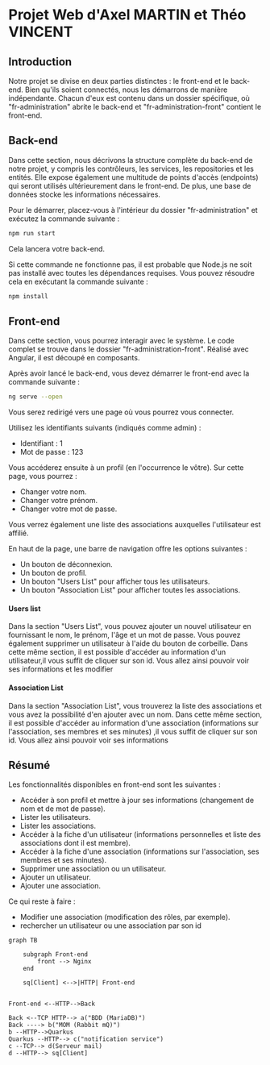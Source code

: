 
# Projet Web d'Axel MARTIN et Théo VINCENT

## Introduction
Notre projet se divise en deux parties distinctes : le front-end et le back-end. Bien qu'ils soient connectés, nous les démarrons de manière indépendante. Chacun d'eux est contenu dans un dossier spécifique, où "fr-administration" abrite le back-end et "fr-administration-front" contient le front-end.

## Back-end
Dans cette section, nous décrivons la structure complète du back-end de notre projet, y compris les contrôleurs, les services, les repositories et les entités. Elle expose également une multitude de points d'accès (endpoints) qui seront utilisés ultérieurement dans le front-end. De plus, une base de données stocke les informations nécessaires.

Pour le démarrer, placez-vous à l'intérieur du dossier "fr-administration" et exécutez la commande suivante :

```bash
npm run start
```

Cela lancera votre back-end.

Si cette commande ne fonctionne pas, il est probable que Node.js ne soit pas installé avec toutes les dépendances requises. Vous pouvez résoudre cela en exécutant la commande suivante :
```bash
npm install
```

## Front-end

Dans cette section, vous pourrez interagir avec le système. Le code complet se trouve dans le dossier "fr-administration-front". Réalisé avec Angular, il est découpé en composants.

Après avoir lancé le back-end, vous devez démarrer le front-end avec la commande suivante :

```bash
ng serve --open
```
Vous serez redirigé vers une page où vous pourrez vous connecter.

Utilisez les identifiants suivants (indiqués comme admin) :

* Identifiant : 1
* Mot de passe : 123

Vous accéderez ensuite à un profil (en l'occurrence le vôtre). Sur cette page, vous pourrez :

* Changer votre nom.
* Changer votre prénom.
* Changer votre mot de passe.

Vous verrez également une liste des associations auxquelles l'utilisateur est affilié.

En haut de la page, une barre de navigation offre les options suivantes :

* Un bouton de déconnexion.
* Un bouton de profil.
* Un bouton "Users List" pour afficher tous les utilisateurs.
* Un bouton "Association List" pour afficher toutes les associations.

#### Users list
Dans la section "Users List", vous pouvez ajouter un nouvel utilisateur en fournissant le nom, le prénom, l'âge et un mot de passe. Vous pouvez également supprimer un utilisateur à l'aide du bouton de corbeille.
Dans cette même section, il est possible d'accéder au information d'un utilisateur,il vous suffit de cliquer sur son id. Vous allez ainsi pouvoir voir ses informations et les modifier

#### Association List
Dans la section "Association List", vous trouverez la liste des associations et vous avez la possibilité d'en ajouter avec un nom.
Dans cette même section, il est possible d'accéder au information d'une association (informations sur l'association, ses membres et ses minutes) ,il vous suffit de cliquer sur son id. Vous allez ainsi pouvoir voir ses informations

## Résumé

Les fonctionnalités disponibles en front-end sont les suivantes :

* Accéder à son profil et mettre à jour ses informations (changement de nom et de mot de passe).
* Lister les utilisateurs.
* Lister les associations.
* Accéder à la fiche d'un utilisateur (informations personnelles et liste des associations dont il est membre).
* Accéder à la fiche d'une association (informations sur l'association, ses membres et ses minutes).
* Supprimer une association ou un utilisateur.
* Ajouter un utilisateur.
* Ajouter une association.

Ce qui reste à faire :

* Modifier une association (modification des rôles, par exemple).
* rechercher un utilisateur ou une association par son id

```mermaid
graph TB

    subgraph Front-end
        front --> Nginx
    end

    sq[Client] <-->|HTTP| Front-end

    
Front-end <--HTTP-->Back

Back <--TCP HTTP--> a("BDD (MariaDB)")
Back ----> b("MOM (Rabbit mQ)")
b --HTTP-->Quarkus
Quarkus --HTTP--> c("notification service")
c --TCP--> d(Serveur mail)
d --HTTP--> sq[Client]


```